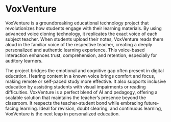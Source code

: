 # VoxVenture
VoxVenture is a groundbreaking educational technology project that revolutionizes how students engage with their learning materials. By using advanced voice cloning technology, it replicates the exact voice of each subject teacher. When students upload their notes, VoxVenture reads them aloud in the familiar voice of the respective teacher, creating a deeply personalized and authentic learning experience. This voice-based interaction enhances trust, comprehension, and retention, especially for auditory learners.

The project bridges the emotional and cognitive gap often present in digital education. Hearing content in a known voice brings comfort and focus, making remote or self-paced study more effective. It also supports inclusive education by assisting students with visual impairments or reading difficulties. VoxVenture is a perfect blend of AI and pedagogy, offering a scalable solution that maintains the teacher’s presence beyond the classroom. It respects the teacher-student bond while embracing future-facing learning. Ideal for revision, doubt clearing, and continuous learning, VoxVenture is the next leap in personalized education.
